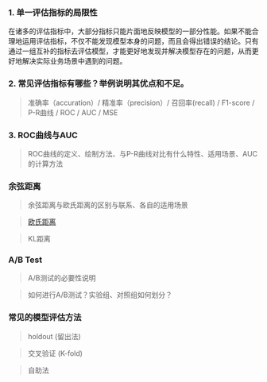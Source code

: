 ### 1. 单一评估指标的局限性
在诸多的评估指标中，大部分指标只能片面地反映模型的一部分性能。如果不能合理地运用评估指标，不仅不能发现模型本身的问题，而且会得出错误的结论。只有通过一组互补的指标去评估模型，才能更好地发现并解决模型存在的问题，从而更好地解决实际业务场景中遇到的问题。

### 2. 常见评估指标有哪些？举例说明其优点和不足。
>准确率（accuration）/ 精准率（precision）/ 召回率(recall) / F1-score / P-R曲线 / ROC / AUC / MSE

### 3. ROC曲线与AUC
> ROC曲线的定义、绘制方法、与P-R曲线对比有什么特性、适用场景、AUC的计算方法

### 余弦距离
> 余弦距离与欧氏距离的区别与联系、各自的适用场景

> [欧氏距离](https://baike.baidu.com/item/%E6%AC%A7%E5%87%A0%E9%87%8C%E5%BE%97%E5%BA%A6%E9%87%8F/1274107?fromtitle=%E6%AC%A7%E5%BC%8F%E8%B7%9D%E7%A6%BB&fromid=2809635)

> KL距离

### A/B Test
> A/B测试的必要性说明

> 如何进行A/B测试？实验组、对照组如何划分？

### 常见的模型评估方法
> holdout (留出法)

> 交叉验证 (K-fold)

> 自助法


